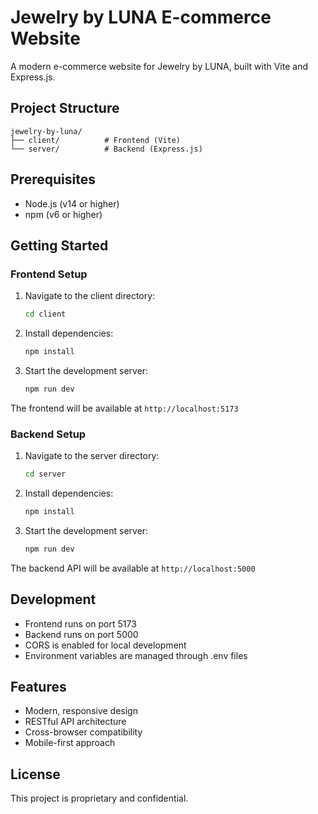 # Jewelry by LUNA E-commerce Website

A modern e-commerce website for Jewelry by LUNA, built with Vite and Express.js.

## Project Structure

```
jewelry-by-luna/
├── client/          # Frontend (Vite)
└── server/          # Backend (Express.js)
```

## Prerequisites

- Node.js (v14 or higher)
- npm (v6 or higher)

## Getting Started

### Frontend Setup

1. Navigate to the client directory:
   ```bash
   cd client
   ```

2. Install dependencies:
   ```bash
   npm install
   ```

3. Start the development server:
   ```bash
   npm run dev
   ```

The frontend will be available at `http://localhost:5173`

### Backend Setup

1. Navigate to the server directory:
   ```bash
   cd server
   ```

2. Install dependencies:
   ```bash
   npm install
   ```

3. Start the development server:
   ```bash
   npm run dev
   ```

The backend API will be available at `http://localhost:5000`

## Development

- Frontend runs on port 5173
- Backend runs on port 5000
- CORS is enabled for local development
- Environment variables are managed through .env files

## Features

- Modern, responsive design
- RESTful API architecture
- Cross-browser compatibility
- Mobile-first approach

## License

This project is proprietary and confidential. 